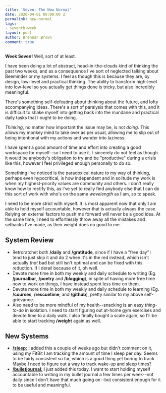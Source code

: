 ```yaml
---
title: 'Seven: The New Normal'
date: 2020-04-01 00:00:00 Z
permalink: new-normal
tags:
- seventh-week
layout: post
author: Brennan Brown
comment: true
---
```


**Week Seven!** Well, sort of at least.

I have been doing a lot of abstract, head-in-the-clouds kind of thinking the past two weeks, and as a consequence I've sort of neglected talking about Beeminder or my systems. I feel as though this is because they are, by design, low-level and practical thinking. The ability to transform high-level into low-level so you actually get things done is tricky, but also incredibly meaningful.

There's something self-defeating about thinking about the future, and lofty accompanying ideas. There's a sort of paralysis that comes with this, and it is difficult to shake myself into getting back into the mundane and practical daily tasks that I ought to be doing.

*Thinking*, no matter how important the issue may be, is not *doing*. This allows my monkey mind to take over as per usual, allowing me to slip out of being intentional with my actions and wander into laziness.

I have spent a good amount of time and effort into creating a good workspace for myself--so I need to use it. I sincerely do not feel as though it would be anybody's obligation to try and be "productive" during a crisis like this, however I feel privileged enough personally to do so.

Something I've noticed is the paradoxical nature to my way of thinking, perhaps even hypocritical, is how independent and in solitude my work is when my highest-priority values are community and others. I don't really know how to rectify this, as I've yet to really find anybody else that I can do this sort of work with who's on the same *wavelength* as I am, so to speak.

I need to be more strict with myself. It is most apparent now that only I am able to hold myself accountable, however that is actually always the case. Relying on external factors to push me forward will never be a good idea. At the same time, I need to effortlessly throw away all the mistakes and setbacks I've made, as their weight does no good to me.

## System Review

* Retroratchet both **/daily** and **/gratitude**, since if I have a "free day" I tend to just skip it and do 2 when it's in the red instead, which isn't actually *that* bad but still isn't optimal and can be fixed with this reduction. If I derail because of it, oh well.
* Devote more time in both my weekly and daily schedule to writing (Eg. **/journalbar**, **/poetry** and **/blogging**), in spite of having more free time now to work on things, I have instead spent less time on them. 
* Devote more time in both my weekly and daily schedule to learning (Eg. **/courses**, **/rescuetime**, and **/github**), pretty similar to my above self-grievance. 
* Also need to be more mindful of my health--snacking is an easy *thing-to-do* in isolation. I need to start figuring out at-home gym exercises and devote time to a daily walk. I also finally bought a scale again, so I'll be able to start tracking **/weight** again as well.

## New Systems

* [**/sleep:**](https://beeminder.com/brennanbrown/sleep) I added this a couple of weeks ago but didn't comment on it, using my FitBit I am tracking the amount of time I sleep per day. Seems to be fairly consistent so far, which is a good thing yet boring to track. Maybe I need to figure out a way to track wake-up and sleep times?  
* [**/bulletjournal:**](https://beeminder.com/brennanbrown/bulletjournal) I just added this today. I want to start holding myself accountable to writing in my bullet journal a few times per week--not daily since I don't have that much going on--but consistent enough for it to be useful and meaningful.  